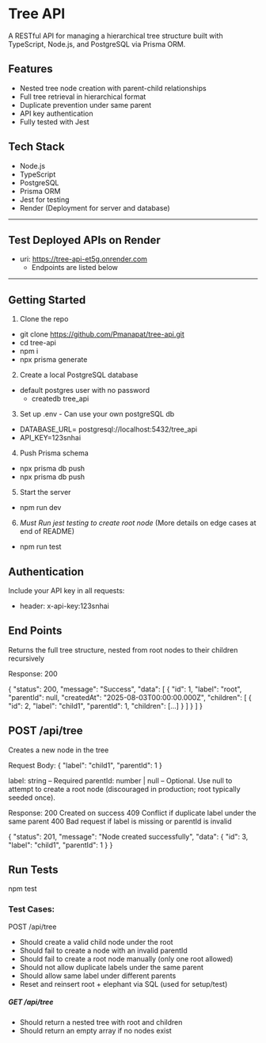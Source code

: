 
# Tree API

A RESTful API for managing a hierarchical tree structure built with TypeScript, Node.js, and PostgreSQL via Prisma ORM.

## Features

- Nested tree node creation with parent-child relationships
- Full tree retrieval in hierarchical format
- Duplicate prevention under same parent
- API key authentication
- Fully tested with Jest

## Tech Stack

- Node.js
- TypeScript
- PostgreSQL
- Prisma ORM
- Jest for testing
- Render (Deployment for server and database)

---
## Test Deployed APIs on Render

- uri: https://tree-api-et5g.onrender.com
    - Endpoints are listed below

---

## Getting Started

1. Clone the repo
- git clone https://github.com/Pmanapat/tree-api.git
- cd tree-api
- npm i
- npx prisma generate

2. Create a local PostgreSQL database
- default postgres user with no password
    - createdb tree_api

3. Set up .env - Can use your own postgreSQL db
- DATABASE_URL= postgresql://localhost:5432/tree_api
- API_KEY=123snhai

4. Push Prisma schema
- npx prisma db push
- npx prisma db push

5. Start the server
- npm run dev

6. *Must Run jest testing to create root node* (More details on edge cases at end of README)
- npm run test

## Authentication
Include your API key in all requests:
- header: x-api-key:123snhai

## End Points
Returns the full tree structure, nested from root nodes to their children recursively

Response: 200

{
  "status": 200,
  "message": "Success",
  "data": [
    {
      "id": 1,
      "label": "root",
      "parentId": null,
      "createdAt": "2025-08-03T00:00:00.000Z",
      "children": [
        {
          "id": 2,
          "label": "child1",
          "parentId": 1,
          "children": [...]
        }
      ]
    }
  ]
}

## POST /api/tree
Creates a new node in the tree

Request Body:
{
  "label": "child1",
  "parentId": 1
}

label: string – Required
parentId: number | null – Optional. Use null to attempt to create a root node (discouraged in production; root typically seeded once).

Response: 
200 Created on success
409 Conflict if duplicate label under the same parent
400 Bad request if label is missing or parentId is invalid

{
  "status": 201,
  "message": "Node created successfully",
  "data": {
    "id": 3,
    "label": "child1",
    "parentId": 1
  }
}

## Run Tests
npm test

### Test Cases:
POST /api/tree
- Should create a valid child node under the root
- Should fail to create a node with an invalid parentId
- Should fail to create a root node manually (only one root allowed)
- Should not allow duplicate labels under the same parent
- Should allow same label under different parents
- Reset and reinsert root + elephant via SQL (used for setup/test)

##### GET /api/tree
- Should return a nested tree with root and children
- Should return an empty array if no nodes exist